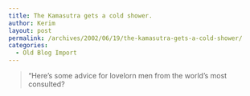 ```yaml
---
title: The Kamasutra gets a cold shower.
author: Kerim
layout: post
permalink: /archives/2002/06/19/the-kamasutra-gets-a-cold-shower/
categories:
  - Old Blog Import
---
```


>   &#8220;Here&#8217;s some advice for lovelorn men from the world&#8217;s most consulted? 
>   

>   
>  